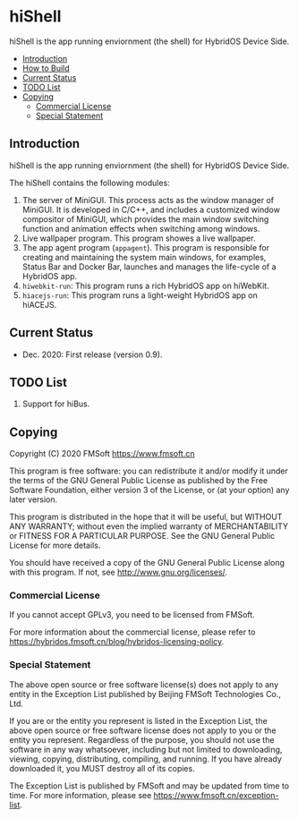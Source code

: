 # hiShell

hiShell is the app running enviornment (the shell) for HybridOS Device Side.

- [Introduction](#introduction)
- [How to Build](#how-to-build)
- [Current Status](#current-status)
- [TODO List](#todo-list)
- [Copying](#copying)
   + [Commercial License](#commercial-license)
   + [Special Statement](#special-statement)

## Introduction

hiShell is the app running enviornment (the shell) for HybridOS Device Side.

The hiShell contains the following modules:

1. The server of MiniGUI. This process acts as the window manager of MiniGUI.
    It is developed in C/C++, and includes a customized window compositor of MiniGUI,
    which provides the main window switching function and animation effects when switching
    among windows.
1. Live wallpaper program. This program showes a live wallpaper.
1. The app agent program (`appagent`). This program is responsible for creating and maintaining
   the system main windows, for examples, Status Bar and Docker Bar, launches and manages
   the life-cycle of a HybridOS app.
1. `hiwebkit-run`: This program runs a rich HybridOS app on hiWebKit.
1. `hiacejs-run`: This program runs a light-weight HybridOS app on hiACEJS.

## Current Status

- Dec. 2020: First release (version 0.9).

## TODO List

1. Support for hiBus.

## Copying

Copyright (C) 2020 FMSoft <https://www.fmsoft.cn>

This program is free software: you can redistribute it and/or modify
it under the terms of the GNU General Public License as published by
the Free Software Foundation, either version 3 of the License, or
(at your option) any later version.

This program is distributed in the hope that it will be useful,
but WITHOUT ANY WARRANTY; without even the implied warranty of
MERCHANTABILITY or FITNESS FOR A PARTICULAR PURPOSE.  See the
GNU General Public License for more details.

You should have received a copy of the GNU General Public License
along with this program.  If not, see <http://www.gnu.org/licenses/>.

### Commercial License

If you cannot accept GPLv3, you need to be licensed from FMSoft.

For more information about the commercial license, please refer to
<https://hybridos.fmsoft.cn/blog/hybridos-licensing-policy>.

### Special Statement

The above open source or free software license(s) does
not apply to any entity in the Exception List published by
Beijing FMSoft Technologies Co., Ltd.

If you are or the entity you represent is listed in the Exception List,
the above open source or free software license does not apply to you
or the entity you represent. Regardless of the purpose, you should not
use the software in any way whatsoever, including but not limited to
downloading, viewing, copying, distributing, compiling, and running.
If you have already downloaded it, you MUST destroy all of its copies.

The Exception List is published by FMSoft and may be updated
from time to time. For more information, please see
<https://www.fmsoft.cn/exception-list>.

